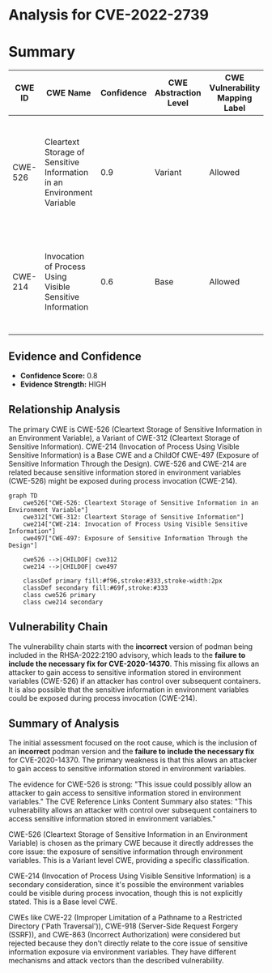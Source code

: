 # Analysis for CVE-2022-2739

# Summary
| CWE ID | CWE Name | Confidence | CWE Abstraction Level | CWE Vulnerability Mapping Label | CWE-Vulnerability Mapping Notes |
|---|---|---|---|---|---|
| CWE-526 | Cleartext Storage of Sensitive Information in an Environment Variable | 0.9 | Variant | Allowed | Primary CWE. The vulnerability allows an attacker to gain access to sensitive information stored in environment variables. |
| CWE-214 | Invocation of Process Using Visible Sensitive Information | 0.6 | Base | Allowed | Secondary CWE. An attacker could view the sensitive information if it was visible in the process invocation. |

## Evidence and Confidence

*   **Confidence Score:** 0.8
*   **Evidence Strength:** HIGH

## Relationship Analysis
The primary CWE is CWE-526 (Cleartext Storage of Sensitive Information in an Environment Variable), a Variant of CWE-312 (Cleartext Storage of Sensitive Information). CWE-214 (Invocation of Process Using Visible Sensitive Information) is a Base CWE and a ChildOf CWE-497 (Exposure of Sensitive Information Through the Design). CWE-526 and CWE-214 are related because sensitive information stored in environment variables (CWE-526) might be exposed during process invocation (CWE-214).

```mermaid
graph TD
    cwe526["CWE-526: Cleartext Storage of Sensitive Information in an Environment Variable"]
    cwe312["CWE-312: Cleartext Storage of Sensitive Information"]
    cwe214["CWE-214: Invocation of Process Using Visible Sensitive Information"]
    cwe497["CWE-497: Exposure of Sensitive Information Through the Design"]

    cwe526 -->|CHILDOF| cwe312
    cwe214 -->|CHILDOF| cwe497

    classDef primary fill:#f96,stroke:#333,stroke-width:2px
    classDef secondary fill:#69f,stroke:#333
    class cwe526 primary
    class cwe214 secondary
```

## Vulnerability Chain
The vulnerability chain starts with the **incorrect** version of podman being included in the RHSA-2022:2190 advisory, which leads to the **failure to include the necessary fix for CVE-2020-14370**. This missing fix allows an attacker to gain access to sensitive information stored in environment variables (CWE-526) if an attacker has control over subsequent containers. It is also possible that the sensitive information in environment variables could be exposed during process invocation (CWE-214).

## Summary of Analysis
The initial assessment focused on the root cause, which is the inclusion of an **incorrect** podman version and the **failure to include the necessary fix** for CVE-2020-14370. The primary weakness is that this allows an attacker to gain access to sensitive information stored in environment variables.

The evidence for CWE-526 is strong: "This issue could possibly allow an attacker to gain access to sensitive information stored in environment variables." The CVE Reference Links Content Summary also states: "This vulnerability allows an attacker with control over subsequent containers to access sensitive information stored in environment variables."

CWE-526 (Cleartext Storage of Sensitive Information in an Environment Variable) is chosen as the primary CWE because it directly addresses the core issue: the exposure of sensitive information through environment variables. This is a Variant level CWE, providing a specific classification.

CWE-214 (Invocation of Process Using Visible Sensitive Information) is a secondary consideration, since it's possible the environment variables could be visible during process invocation, though this is not explicitly stated. This is a Base level CWE.

CWEs like CWE-22 (Improper Limitation of a Pathname to a Restricted Directory ('Path Traversal')), CWE-918 (Server-Side Request Forgery (SSRF)), and CWE-863 (Incorrect Authorization) were considered but rejected because they don't directly relate to the core issue of sensitive information exposure via environment variables. They have different mechanisms and attack vectors than the described vulnerability.